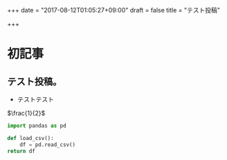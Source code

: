 +++
date = "2017-08-12T01:05:27+09:00"
draft = false
title = "テスト投稿"

+++

# 初記事
## テスト投稿。
- テストテスト

$\frac{1}{2}$


```python
import pandas as pd

def load_csv():
    df = pd.read_csv()
return df
```
